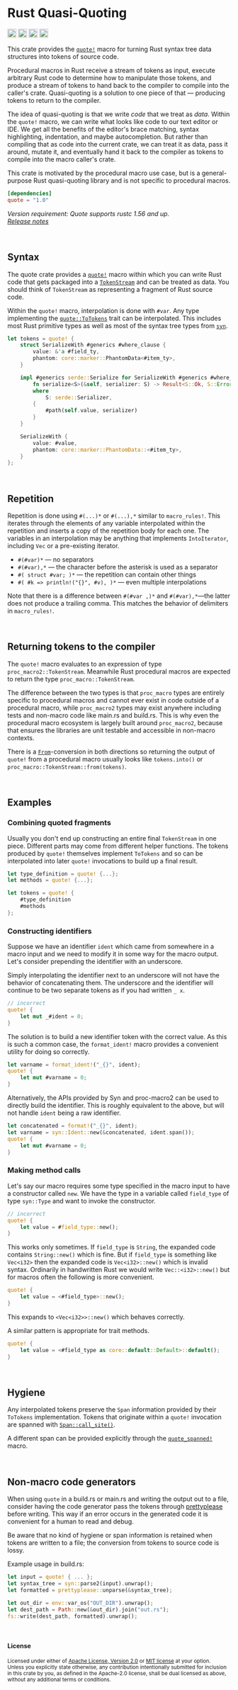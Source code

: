Rust Quasi-Quoting
==================

[<img alt="github" src="https://img.shields.io/badge/github-dtolnay/quote-8da0cb?style=for-the-badge&labelColor=555555&logo=github" height="20">](https://github.com/dtolnay/quote)
[<img alt="crates.io" src="https://img.shields.io/crates/v/quote.svg?style=for-the-badge&color=fc8d62&logo=rust" height="20">](https://crates.io/crates/quote)
[<img alt="docs.rs" src="https://img.shields.io/badge/docs.rs-quote-66c2a5?style=for-the-badge&labelColor=555555&logo=docs.rs" height="20">](https://docs.rs/quote)
[<img alt="build status" src="https://img.shields.io/github/actions/workflow/status/dtolnay/quote/ci.yml?branch=master&style=for-the-badge" height="20">](https://github.com/dtolnay/quote/actions?query=branch%3Amaster)

This crate provides the [`quote!`] macro for turning Rust syntax tree data
structures into tokens of source code.

[`quote!`]: https://docs.rs/quote/1.0/quote/macro.quote.html

Procedural macros in Rust receive a stream of tokens as input, execute arbitrary
Rust code to determine how to manipulate those tokens, and produce a stream of
tokens to hand back to the compiler to compile into the caller's crate.
Quasi-quoting is a solution to one piece of that &mdash; producing tokens to
return to the compiler.

The idea of quasi-quoting is that we write *code* that we treat as *data*.
Within the `quote!` macro, we can write what looks like code to our text editor
or IDE. We get all the benefits of the editor's brace matching, syntax
highlighting, indentation, and maybe autocompletion. But rather than compiling
that as code into the current crate, we can treat it as data, pass it around,
mutate it, and eventually hand it back to the compiler as tokens to compile into
the macro caller's crate.

This crate is motivated by the procedural macro use case, but is a
general-purpose Rust quasi-quoting library and is not specific to procedural
macros.

```toml
[dependencies]
quote = "1.0"
```

*Version requirement: Quote supports rustc 1.56 and up.*<br>
[*Release notes*](https://github.com/dtolnay/quote/releases)

<br>

## Syntax

The quote crate provides a [`quote!`] macro within which you can write Rust code
that gets packaged into a [`TokenStream`] and can be treated as data. You should
think of `TokenStream` as representing a fragment of Rust source code.

[`TokenStream`]: https://docs.rs/proc-macro2/1.0/proc_macro2/struct.TokenStream.html

Within the `quote!` macro, interpolation is done with `#var`. Any type
implementing the [`quote::ToTokens`] trait can be interpolated. This includes
most Rust primitive types as well as most of the syntax tree types from [`syn`].

[`quote::ToTokens`]: https://docs.rs/quote/1.0/quote/trait.ToTokens.html
[`syn`]: https://github.com/dtolnay/syn

```rust
let tokens = quote! {
    struct SerializeWith #generics #where_clause {
        value: &'a #field_ty,
        phantom: core::marker::PhantomData<#item_ty>,
    }

    impl #generics serde::Serialize for SerializeWith #generics #where_clause {
        fn serialize<S>(&self, serializer: S) -> Result<S::Ok, S::Error>
        where
            S: serde::Serializer,
        {
            #path(self.value, serializer)
        }
    }

    SerializeWith {
        value: #value,
        phantom: core::marker::PhantomData::<#item_ty>,
    }
};
```

<br>

## Repetition

Repetition is done using `#(...)*` or `#(...),*` similar to `macro_rules!`. This
iterates through the elements of any variable interpolated within the repetition
and inserts a copy of the repetition body for each one. The variables in an
interpolation may be anything that implements `IntoIterator`, including `Vec` or
a pre-existing iterator.

- `#(#var)*` — no separators
- `#(#var),*` — the character before the asterisk is used as a separator
- `#( struct #var; )*` — the repetition can contain other things
- `#( #k => println!("{}", #v), )*` — even multiple interpolations

Note that there is a difference between `#(#var ,)*` and `#(#var),*`—the latter
does not produce a trailing comma. This matches the behavior of delimiters in
`macro_rules!`.

<br>

## Returning tokens to the compiler

The `quote!` macro evaluates to an expression of type
`proc_macro2::TokenStream`. Meanwhile Rust procedural macros are expected to
return the type `proc_macro::TokenStream`.

The difference between the two types is that `proc_macro` types are entirely
specific to procedural macros and cannot ever exist in code outside of a
procedural macro, while `proc_macro2` types may exist anywhere including tests
and non-macro code like main.rs and build.rs. This is why even the procedural
macro ecosystem is largely built around `proc_macro2`, because that ensures the
libraries are unit testable and accessible in non-macro contexts.

There is a [`From`]-conversion in both directions so returning the output of
`quote!` from a procedural macro usually looks like `tokens.into()` or
`proc_macro::TokenStream::from(tokens)`.

[`From`]: https://doc.rust-lang.org/std/convert/trait.From.html

<br>

## Examples

### Combining quoted fragments

Usually you don't end up constructing an entire final `TokenStream` in one
piece. Different parts may come from different helper functions. The tokens
produced by `quote!` themselves implement `ToTokens` and so can be interpolated
into later `quote!` invocations to build up a final result.

```rust
let type_definition = quote! {...};
let methods = quote! {...};

let tokens = quote! {
    #type_definition
    #methods
};
```

### Constructing identifiers

Suppose we have an identifier `ident` which came from somewhere in a macro
input and we need to modify it in some way for the macro output. Let's consider
prepending the identifier with an underscore.

Simply interpolating the identifier next to an underscore will not have the
behavior of concatenating them. The underscore and the identifier will continue
to be two separate tokens as if you had written `_ x`.

```rust
// incorrect
quote! {
    let mut _#ident = 0;
}
```

The solution is to build a new identifier token with the correct value. As this
is such a common case, the `format_ident!` macro provides a convenient utility
for doing so correctly.

```rust
let varname = format_ident!("_{}", ident);
quote! {
    let mut #varname = 0;
}
```

Alternatively, the APIs provided by Syn and proc-macro2 can be used to directly
build the identifier. This is roughly equivalent to the above, but will not
handle `ident` being a raw identifier.

```rust
let concatenated = format!("_{}", ident);
let varname = syn::Ident::new(&concatenated, ident.span());
quote! {
    let mut #varname = 0;
}
```

### Making method calls

Let's say our macro requires some type specified in the macro input to have a
constructor called `new`. We have the type in a variable called `field_type` of
type `syn::Type` and want to invoke the constructor.

```rust
// incorrect
quote! {
    let value = #field_type::new();
}
```

This works only sometimes. If `field_type` is `String`, the expanded code
contains `String::new()` which is fine. But if `field_type` is something like
`Vec<i32>` then the expanded code is `Vec<i32>::new()` which is invalid syntax.
Ordinarily in handwritten Rust we would write `Vec::<i32>::new()` but for macros
often the following is more convenient.

```rust
quote! {
    let value = <#field_type>::new();
}
```

This expands to `<Vec<i32>>::new()` which behaves correctly.

A similar pattern is appropriate for trait methods.

```rust
quote! {
    let value = <#field_type as core::default::Default>::default();
}
```

<br>

## Hygiene

Any interpolated tokens preserve the `Span` information provided by their
`ToTokens` implementation. Tokens that originate within a `quote!` invocation
are spanned with [`Span::call_site()`].

[`Span::call_site()`]: https://docs.rs/proc-macro2/1.0/proc_macro2/struct.Span.html#method.call_site

A different span can be provided explicitly through the [`quote_spanned!`]
macro.

[`quote_spanned!`]: https://docs.rs/quote/1.0/quote/macro.quote_spanned.html

<br>

## Non-macro code generators

When using `quote` in a build.rs or main.rs and writing the output out to a
file, consider having the code generator pass the tokens through [prettyplease]
before writing. This way if an error occurs in the generated code it is
convenient for a human to read and debug.

Be aware that no kind of hygiene or span information is retained when tokens are
written to a file; the conversion from tokens to source code is lossy.

Example usage in build.rs:

```rust
let input = quote! { ... };
let syntax_tree = syn::parse2(input).unwrap();
let formatted = prettyplease::unparse(&syntax_tree);

let out_dir = env::var_os("OUT_DIR").unwrap();
let dest_path = Path::new(&out_dir).join("out.rs");
fs::write(dest_path, formatted).unwrap();
```

[prettyplease]: https://github.com/dtolnay/prettyplease

<br>

#### License

<sup>
Licensed under either of <a href="LICENSE-APACHE">Apache License, Version
2.0</a> or <a href="LICENSE-MIT">MIT license</a> at your option.
</sup>

<br>

<sub>
Unless you explicitly state otherwise, any contribution intentionally submitted
for inclusion in this crate by you, as defined in the Apache-2.0 license, shall
be dual licensed as above, without any additional terms or conditions.
</sub>
